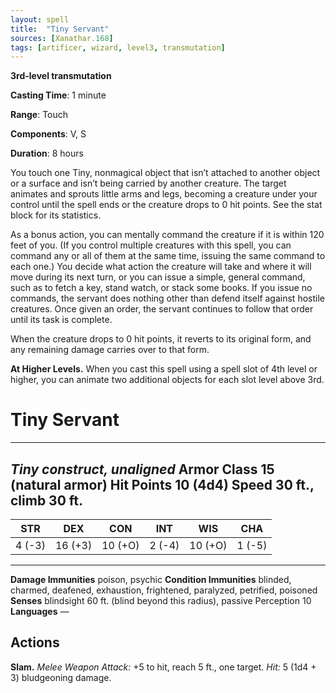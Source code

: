 ```yaml
---
layout: spell
title:  "Tiny Servant"
sources: [Xanathar.168]
tags: [artificer, wizard, level3, transmutation]
---
```


**3rd-level transmutation**

**Casting Time**: 1 minute

**Range**: Touch

**Components**: V, S

**Duration**: 8 hours

You touch one Tiny, nonmagical object that isn’t attached to another object or a surface and isn’t being carried by another creature. The target animates and sprouts little arms and legs, becoming a creature under your control until the spell ends or the creature drops to 0 hit points. See the stat block for its statistics.

As a bonus action, you can mentally command the creature if it is within 120 feet of you. (If you control multiple creatures with this spell, you can command any or all of them at the same time, issuing the same command to each one.) You decide what action the creature will take and where it will move during its next turn, or you can issue a simple, general command, such as to fetch a key, stand watch, or stack some books. If you issue no commands, the servant does nothing other than defend itself against hostile creatures. Once given an order, the servant continues to follow that order until its task is complete.

When the creature drops to 0 hit points, it reverts to its original form, and any remaining damage carries over to that form.

**At Higher Levels.** When you cast this spell using a spell slot of 4th level or higher, you can animate two additional objects for each slot level above 3rd.

# Tiny Servant
---
*Tiny construct, unaligned*
**Armor Class** 15 (natural armor)
**Hit Points** 10 (4d4)
**Speed** 30 ft., climb 30 ft.
---
| STR  |  DEX  |  CON  |  INT |  WIS  |  CHA |
|:----:|:-----:|:-----:|:----:|:-----:|:----:|
|4 (-3)|16 (+3)|10 (+O)|2 (-4)|10 (+O)|1 (-5)|
---
**Damage Immunities** poison, psychic
**Condition Immunities** blinded, charmed, deafened, exhaustion, frightened, paralyzed, petrified, poisoned
**Senses** blindsight 60 ft. (blind beyond this radius), passive Perception 10
**Languages** —

## Actions
**Slam.** *Melee Weapon Attack:* +5 to hit, reach 5 ft., one target.
*Hit:* 5 (1d4 + 3) bludgeoning damage.
